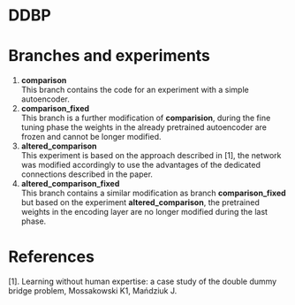 # DDBP

# Branches and experiments
1. **comparison**  
This branch contains the code for an experiment with a simple autoencoder.  
2. **comparison_fixed**  
This branch is a further modification of **comparision**, during the fine tuning phase the weights in the already pretrained autoencoder are frozen and cannot be longer modified.  
3. **altered_comparison**  
This experiment is based on the approach described in [1], the network was modified accordingly to use the advantages of the dedicated connections described in the paper.  
4. **altered_comparison_fixed**  
This branch contains a similar modification as branch **comparison_fixed** but based on the experiment **altered_comparison**, the pretrained weights in the encoding layer are no longer modified during the last phase.



# References
[1]. Learning without human expertise: a case study of the double dummy bridge problem, Mossakowski K1, Mańdziuk J.
